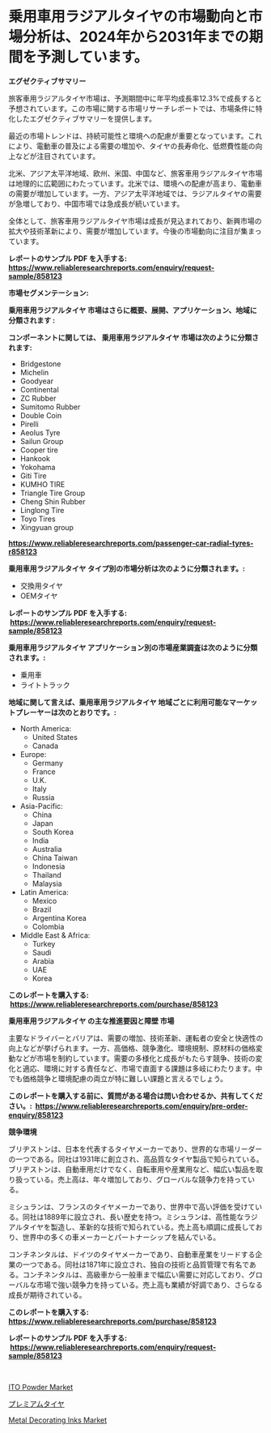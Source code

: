 <p><h1>乗用車用ラジアルタイヤの市場動向と市場分析は、2024年から2031年までの期間を予測しています。</h1></p><p><strong>エグゼクティブサマリー</strong></p>
<p><p>旅客車用ラジアルタイヤ市場は、予測期間中に年平均成長率12.3%で成長すると予想されています。この市場に関する市場リサーチレポートでは、市場条件に特化したエグゼクティブサマリーを提供します。</p><p>最近の市場トレンドは、持続可能性と環境への配慮が重要となっています。これにより、電動車の普及による需要の増加や、タイヤの長寿命化、低燃費性能の向上などが注目されています。</p><p>北米、アジア太平洋地域、欧州、米国、中国など、旅客車用ラジアルタイヤ市場は地理的に広範囲にわたっています。北米では、環境への配慮が高まり、電動車の需要が増加しています。一方、アジア太平洋地域では、ラジアルタイヤの需要が急増しており、中国市場では急成長が続いています。</p><p>全体として、旅客車用ラジアルタイヤ市場は成長が見込まれており、新興市場の拡大や技術革新により、需要が増加しています。今後の市場動向に注目が集まっています。</p></p>
<p><strong>レポートのサンプル PDF を入手する: <a href="https://www.reliableresearchreports.com/enquiry/request-sample/858123">https://www.reliableresearchreports.com/enquiry/request-sample/858123</a></strong></p>
<p><strong>市場セグメンテーション:</strong></p>
<p><strong> 乗用車用ラジアルタイヤ 市場はさらに概要、展開、アプリケーション、地域に分類されます :</strong></p>
<p><strong>コンポーネントに関しては、 乗用車用ラジアルタイヤ 市場は次のように分類されます: &nbsp;</strong></p>
<p><ul><li>Bridgestone</li><li>Michelin</li><li>Goodyear</li><li>Continental</li><li>ZC Rubber</li><li>Sumitomo Rubber</li><li>Double Coin</li><li>Pirelli</li><li>Aeolus Tyre</li><li>Sailun Group</li><li>Cooper tire</li><li>Hankook</li><li>Yokohama</li><li>Giti Tire</li><li>KUMHO TIRE</li><li>Triangle Tire Group</li><li>Cheng Shin Rubber</li><li>Linglong Tire</li><li>Toyo Tires</li><li>Xingyuan group</li></ul></p>
<p><strong><a href="https://www.reliableresearchreports.com/passenger-car-radial-tyres-r858123">https://www.reliableresearchreports.com/passenger-car-radial-tyres-r858123</a></strong></p>
<p><strong> 乗用車用ラジアルタイヤ タイプ別の市場分析は次のように分類されます。:</strong></p>
<p><ul><li>交換用タイヤ</li><li>OEMタイヤ</li></ul></p>
<p><strong>レポートのサンプル PDF を入手する: &nbsp;<a href="https://www.reliableresearchreports.com/enquiry/request-sample/858123">https://www.reliableresearchreports.com/enquiry/request-sample/858123</a></strong></p>
<p><strong> 乗用車用ラジアルタイヤ アプリケーション別の市場産業調査は次のように分類されます。:</strong></p>
<p><ul><li>乗用車</li><li>ライトトラック</li></ul></p>
<p><strong>地域に関して言えば、乗用車用ラジアルタイヤ 地域ごとに利用可能なマーケットプレーヤーは次のとおりです。:</strong></p>
<p><ul>
    <li>
        North America:
        <ul>
            <li>United States</li>
            <li>Canada</li>
        </ul>
    </li>
    <li>
        Europe:
        <ul>
            <li>Germany</li>
            <li>France</li>
            <li>U.K.</li>
            <li>Italy</li>
            <li>Russia</li>
        </ul>
    </li>
    <li>
        Asia-Pacific:
        <ul>
            <li>China</li>
            <li>Japan</li>
            <li>South Korea</li>
            <li>India</li>
            <li>Australia</li>
            <li>China Taiwan</li>
            <li>Indonesia</li>
            <li>Thailand</li>
            <li>Malaysia</li>
        </ul>
    </li>
    <li>
        Latin America:
        <ul>
            <li>Mexico</li>
            <li>Brazil</li>
            <li>Argentina Korea</li>
            <li>Colombia</li>
        </ul>
    </li>
    <li>
        Middle East & Africa:
        <ul>
            <li>Turkey</li>
            <li>Saudi</li>
            <li>Arabia</li>
            <li>UAE</li>
            <li>Korea</li>
        </ul>
    </li>
    </ul></p>
<p><strong>このレポートを購入する: &nbsp;<a href="https://www.reliableresearchreports.com/purchase/858123">https://www.reliableresearchreports.com/purchase/858123</a></strong></p>
<p><strong>乗用車用ラジアルタイヤ の主な推進要因と障壁 市場</strong></p>
<p><p>主要なドライバーとバリアは、需要の増加、技術革新、運転者の安全と快適性の向上などが挙げられます。一方、高価格、競争激化、環境規制、原材料の価格変動などが市場を制約しています。需要の多様化と成長がもたらす競争、技術の変化と適応、環境に対する責任など、市場で直面する課題は多岐にわたります。中でも価格競争と環境配慮の両立が特に難しい課題と言えるでしょう。</p></p>
<p><strong>このレポートを購入する前に、質問がある場合は問い合わせるか、共有してください。:&nbsp; <a href="https://www.reliableresearchreports.com/enquiry/pre-order-enquiry/858123">https://www.reliableresearchreports.com/enquiry/pre-order-enquiry/858123</a></strong></p>
<p><strong>競争環境</strong></p>
<p><p>ブリヂストンは、日本を代表するタイヤメーカーであり、世界的な市場リーダーの一つである。同社は1931年に創立され、高品質なタイヤ製品で知られている。ブリヂストンは、自動車用だけでなく、自転車用や産業用など、幅広い製品を取り扱っている。売上高は、年々増加しており、グローバルな競争力を持っている。</p><p>ミシュランは、フランスのタイヤメーカーであり、世界中で高い評価を受けている。同社は1889年に設立され、長い歴史を持つ。ミシュランは、高性能なラジアルタイヤを製造し、革新的な技術で知られている。売上高も順調に成長しており、世界中の多くの車メーカーとパートナーシップを結んでいる。</p><p>コンチネンタルは、ドイツのタイヤメーカーであり、自動車産業をリードする企業の一つである。同社は1871年に設立され、独自の技術と品質管理で有名である。コンチネンタルは、高級車から一般車まで幅広い需要に対応しており、グローバルな市場で強い競争力を持っている。売上高も業績が好調であり、さらなる成長が期待されている。</p></p>
<p><strong>このレポートを購入する: &nbsp; <a href="https://www.reliableresearchreports.com/purchase/858123">https://www.reliableresearchreports.com/purchase/858123</a></strong></p>
<p><strong>レポートのサンプル PDF を入手する: &nbsp;<a href="https://www.reliableresearchreports.com/enquiry/request-sample/858123">https://www.reliableresearchreports.com/enquiry/request-sample/858123</a></strong><strong></strong></p>
<p>&nbsp;</p>
<p><p><a href="https://pretty-mail-caf.notion.site/ITO-Powder-Market-Research-Report-Forecasted-for-Period-from-2024-2031-by-Market-Type-Market-App-c56478d1bff04c3c81d4cd612391c59e">ITO Powder Market</a></p><p><a href="https://github.com/SarahFahey88/Market-Research-Report-List-1/blob/main/528055621721.md">プレミアムタイヤ</a></p><p><a href="https://flame-sidecar-702.notion.site/Global-Metal-Decorating-Inks-Market-by-Types-Applications-and-Major-Players-with-Regional-Growth--535b93d48de1428e8f88ab24adde32b2">Metal Decorating Inks Market</a></p></p>